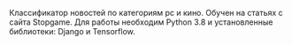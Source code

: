 Классификатор новостей по категориям pc и кино.
Обучен на статьях с сайта Stopgame.
Для работы необходим Python 3.8 и установленные библиотеки: Django и Tensorflow.
